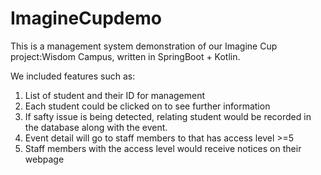 # ImagineCupdemo
This is a management system demonstration of our Imagine Cup project:Wisdom Campus, written in SpringBoot + Kotlin.

We included features such as:
1. List of student and their ID for management
2. Each student could be clicked on to see further information
3. If safty issue is being detected, relating student would be recorded in the database along with the event.
4. Event detail will go to staff members to that has access level >=5
5. Staff members with the access level would receive notices on their webpage
